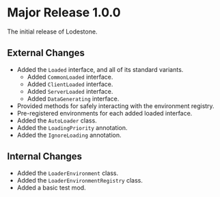 # Major Release 1.0.0

The initial release of Lodestone.

## External Changes

- Added the `Loaded` interface, and all of its standard variants.
    - Added `CommonLoaded` interface.
    - Added `ClientLoaded` interface.
    - Added `ServerLoaded` interface.
    - Added `DataGenerating` interface.
- Provided methods for safely interacting with the environment registry.
- Pre-registered environments for each added loaded interface.
- Added the `AutoLoader` class.
- Added the `LoadingPriority` annotation.
- Added the `IgnoreLoading` annotation.

## Internal Changes

- Added the `LoaderEnvironment` class.
- Added the `LoaderEnvironmentRegistry` class.
- Added a basic test mod.
